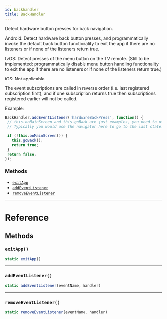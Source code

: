 ```yaml
---
id: backhandler
title: BackHandler
---
```


Detect hardware button presses for back navigation.

Android: Detect hardware back button presses, and programmatically invoke the default back button
functionality to exit the app if there are no listeners or if none of the listeners return true.

tvOS: Detect presses of the menu button on the TV remote.  (Still to be implemented:
programmatically disable menu button handling
functionality to exit the app if there are no listeners or if none of the listeners return true.)

iOS: Not applicable.

The event subscriptions are called in reverse order (i.e. last registered subscription first),
and if one subscription returns true then subscriptions registered earlier will not be called.

Example:

```javascript
BackHandler.addEventListener('hardwareBackPress', function() {
 // this.onMainScreen and this.goBack are just examples, you need to use your own implementation here
 // Typically you would use the navigator here to go to the last state.

 if (!this.onMainScreen()) {
   this.goBack();
   return true;
 }
 return false;
});
```


### Methods

- [`exitApp`](backhandler.md#exitapp)
- [`addEventListener`](backhandler.md#addeventlistener)
- [`removeEventListener`](backhandler.md#removeeventlistener)




---

# Reference

## Methods

### `exitApp()`

```javascript
static exitApp()
```



---

### `addEventListener()`

```javascript
static addEventListener(eventName, handler)
```



---

### `removeEventListener()`

```javascript
static removeEventListener(eventName, handler)
```




